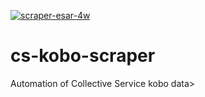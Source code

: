 [![scraper-esar-4w](https://github.com/ndongamadu/cs-kobo-scraper/actions/workflows/esar-4w-data.yml/badge.svg)](https://github.com/ndongamadu/cs-kobo-scraper/actions/workflows/esar-4w-data.yml)
# cs-kobo-scraper
Automation of Collective Service kobo data>
